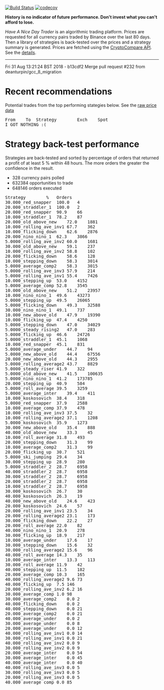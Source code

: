 [![Build Status](https://travis-ci.org/deanturpin/handt.svg?branch=master)](https://travis-ci.org/deanturpin/handt)
[![codecov](https://codecov.io/gh/deanturpin/handt/branch/master/graph/badge.svg)](https://codecov.io/gh/deanturpin/handt)

**History is no indicator of future performance. Don't invest what you can't
afford to lose.**

*Have A Nice Day Trader* is an algorithmic trading platform. Prices are
requested for all currency pairs traded by Binance over the last 80 days. Then a
library of strategies is back-tested over the prices and a strategy summary is
generated. Prices are fetched using the [CryptoCompare
API](https://min-api.cryptocompare.com/). See the [details](details.md).

---

Fri 31 Aug 13:21:24 BST 2018 - 
b13cdf2 Merge pull request #232 from deanturpin/gcc_8_migration
# Recent recommendations
Potential trades from the top performing stategies below. See the [raw price data](prices.csv)
<pre>
From	To	Strategy		Exch	Spot
I GOT NOTHING :(
</pre>
# Strategy back-test performance
Strategies are back-tested and sorted by percentage of orders that returned a profit of at least 5 % within 48 hours. The more orders the greater the confidence in the result.
* 328 currency pairs polled
* 632384 opportunities to trade
* 648146 orders executed
<pre>
Strategy		%	Orders
30.000_red_snapper	100.0	4
20.000_straddler_1	100.0	2
20.000_red_snapper	90.9	66
10.000_straddler_1	78.2	87
20.000_old_above_new	72.0	1881
10.000_rolling_ave_inv1	67.7	362
10.000_flicking_down	62.6	2876
20.000_nino_nino_1	62.3	3866
5.0000_rolling_ave_inv2	60.0	1681
30.000_old_above_new	59.1	237
10.000_rolling_ave_inv2	58.8	102
20.000_flicking_down	58.6	128
10.000_stepping_down	58.3	3014
5.0000_average_comp2	58.3	3015
5.0000_rolling_ave_inv3	57.9	214
5.0000_rolling_ave_inv1	55.4	7426
10.000_stepping_up	53.0	4152
5.0000_average_comp	52.8	3545
10.000_old_above_new	51.2	23957
10.000_nino_nino_1	49.6	43273
5.0000_stepping_up	49.5	26065
5.0000_flicking_down	49.3	32588
30.000_nino_nino_1	49.1	737
10.000_new_above_old	47.9	19390
10.000_flicking_up	47.4	4250
5.0000_stepping_down	47.0	34029
5.0000_steady_rising2	47.0	283
5.0000_flicking_up	46.6	24726
5.0000_straddler_1	45.1	1068
10.000_red_snapper	45.1	831
5.0000_average_under	44.7	94
5.0000_new_above_old	44.4	67556
20.000_new_above_old	44.3	2955
5.0000_rolling_average2	43.7	8829
5.0000_steady_riser	41.9	322
5.0000_old_above_new	41.5	100635
5.0000_nino_nino_1	41.2	173785
20.000_stepping_up	40.9	584
5.0000_roll_average	39.5	3259
5.0000_average_inter	39.4	411
10.000_koskosovich	38.4	318
5.0000_red_snapper	37.9	2588
10.000_average_comp	37.9	478
10.000_rolling_ave_inv3	37.5	32
10.000_rolling_average2	37.1	1208
5.0000_koskosovich	35.9	1273
30.000_new_above_old	35.4	888
40.000_old_above_new	33.3	45
10.000_roll_average	31.8	493
20.000_stepping_down	31.3	99
10.000_average_comp2	31.3	99
20.000_flicking_up	30.7	521
5.0000_ski_jumping	29.4	34
30.000_stepping_up	28.9	280
5.0000_straddler_2	28.7	6958
40.000_straddler_2	28.7	6958
30.000_straddler_2	28.7	6958
20.000_straddler_2	28.7	6958
10.000_straddler_2	28.7	6958
30.000_koskosovich	26.7	30
40.000_koskosovich	26.3	19
40.000_new_above_old	24.6	423
20.000_koskosovich	24.6	57
20.000_rolling_ave_inv1	23.5	34
20.000_rolling_average2	23.1	173
30.000_flicking_down	22.2	27
20.000_roll_average	22.0	82
40.000_nino_nino_1	20.9	278
30.000_flicking_up	18.9	217
10.000_average_under	17.6	17
30.000_stepping_down	15.6	32
30.000_rolling_average2	15.6	96
40.000_roll_average	14.3	35
10.000_average_inter	13.3	113
30.000_roll_average	11.9	42
40.000_stepping_up	11.5	182
20.000_average_comp	10.3	165
40.000_rolling_average2	9.6	73
40.000_flicking_up	7.5	146
20.000_rolling_ave_inv2	6.2	16
30.000_average_comp	1.0	98
30.000_average_comp2	0.0	2
40.000_flicking_down	0.0	2
40.000_stepping_down	0.0	21
20.000_average_comp2	0.0	21
40.000_average_under	0.0	2
30.000_average_under	0.0	8
20.000_average_under	0.0	12
40.000_rolling_ave_inv1	0.0	14
30.000_rolling_ave_inv1	0.0	21
40.000_rolling_ave_inv2	0.0	9
30.000_rolling_ave_inv2	0.0	9
20.000_average_inter	0.0	54
30.000_average_inter	0.0	45
40.000_average_inter	0.0	40
40.000_rolling_ave_inv3	0.0	5
30.000_rolling_ave_inv3	0.0	5
20.000_rolling_ave_inv3	0.0	5
40.000_average_comp	0.0	85
</pre>
